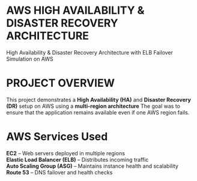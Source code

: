 # AWS HIGH AVAILABILITY & DISASTER RECOVERY ARCHITECTURE
 High Availability & Disaster Recovery Architecture with ELB Failover Simulation on AWS
 

# PROJECT OVERVIEW
This project demonstrates a **High Availability (HA)** and **Disaster Recovery (DR)** setup on AWS using a **multi-region architecture**
The goal was to ensure that the application remains available even if one AWS region fails. 

# AWS Services Used
  **EC2** – Web servers deployed in multiple regions  
  **Elastic Load Balancer (ELB)** – Distributes incoming traffic  
  **Auto Scaling Group (ASG)** – Maintains instance health and scalability  
  **Route 53** – DNS failover and health checks

